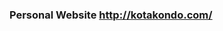 ### Personal Website http://kotakondo.com/

<!-- [![Readme Card](https://github-readme-stats.vercel.app/api/pin/?username=mit-acl&repo=rmader&show_owner=true)](https://github.com/mit-acl/rmader) -->
